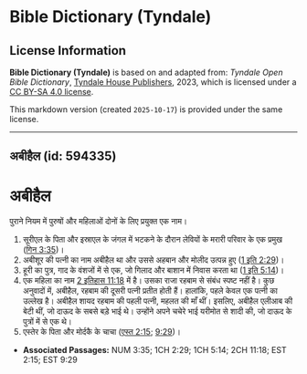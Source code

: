 # Bible Dictionary (Tyndale)

## License Information

**Bible Dictionary (Tyndale)** is based on and adapted from: _Tyndale Open Bible Dictionary_, [Tyndale House Publishers](https://tyndaleopenresources.com/), 2023, which is licensed under a [CC BY-SA 4.0 license](https://creativecommons.org/licenses/by-sa/4.0/legalcode.en).

This markdown version (created `2025-10-17`) is provided under the same license.



--------------------------------

## अबीहैल (id: 594335)

अबीहैल
======

पुराने नियम में पुरुषों और महिलाओं दोनों के लिए प्रयुक्त एक नाम।

1. सूरीएल के पिता और इस्राएल के जंगल में भटकने के दौरान लेवियों के मरारी परिवार के एक प्रमुख ([गिन 3:35](https://ref.ly/Num3:35))।
2. अबीशूर की पत्नी का नाम अबीहैल था और उससे अहबान और मोलीद उत्पन्न हुए ([1 इति 2:29](https://ref.ly/1Chr2:29))।
3. हूरी का पुत्र, गाद के वंशजों में से एक, जो गिलाद और बाशान में निवास करता था ([1 इति 5:14](https://ref.ly/1Chr5:14))।
4. एक महिला का नाम [2 इतिहास 11:18](https://ref.ly/2Chr11:18) में है। उसका राजा रहबाम से संबंध स्पष्ट नहीं है। कुछ अनुवादों में, अबीहैल, रहबाम की दूसरी पत्नी प्रतीत होती हैं। हालांकि, पहले केवल एक पत्नी का उल्लेख है। अबीहैल शायद रहबाम की पहली पत्नी, महलत की माँ थीं। इसलिए, अबीहैल एलीआब की बेटी थीं, जो दाऊद के सबसे बड़े भाई थे। उन्होंने अपने चचेरे भाई यरीमोत से शादी की, जो दाऊद के पुत्रों में से एक थे।
5. एस्तेर के पिता और मोर्दकै के चाचा ([एस्त 2:15](https://ref.ly/Esth2:15); [9:29](https://ref.ly/Esth9:29))।

* **Associated Passages:** NUM 3:35; 1CH 2:29; 1CH 5:14; 2CH 11:18; EST 2:15; EST 9:29

